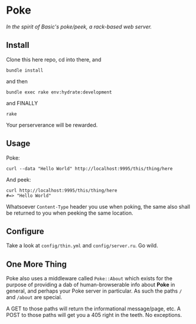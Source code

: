 # Poke

_In the spirit of Basic's poke/peek, a rack-based web server._

## Install

Clone this here repo, cd into there, and

```
bundle install
```

and then

```
bundle exec rake env:hydrate:development
```

and FINALLY

```
rake
```

Your perserverance will be rewarded.

## Usage

Poke:

```
curl --data "Hello World" http://localhost:9995/this/thing/here
```

And peek:

```
curl http://localhost:9995/this/thing/here
#=> "Hello World"
```

Whatsoever `Content-Type` header you use when poking, the same also shall be returned to you
when peeking the same location.

## Configure

Take a look at `config/thin.yml` and `config/server.ru`.  Go wild.

## One More Thing

Poke also uses a middleware called `Poke::About` which exists for the purpose of
providing a dab of human-browserable info about **Poke** in general, and perhaps
your Poke server in particular.  As such the paths `/` and `/about` are special.

A GET to those paths will return the informational message/page, etc.  A POST
to those paths will get you a 405 right in the teeth.  No exceptions.
